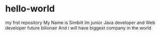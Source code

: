 # hello-world
 my frst repository
My Name is Simbilt
Im junior Java developer and Web developer future bilionair
And i will have biggest company in the world
